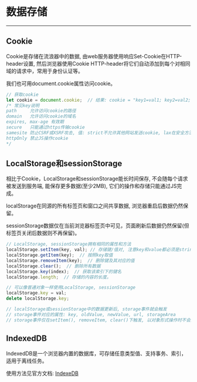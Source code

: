 # 数据存储
---

## Cookie

Cookie是存储在流浪器中的数据, 由web服务器使用响应Set-Cookie在HTTP-header设置, 然后浏览器使用Cookie HTTP-header将它们自动添加到每个对相同域的请求中，常用于身份认证等。

我们也可用document.cookie属性访问cookie。

```javascript
// 获取cookie
let cookie = document.cookie;  // 结果: cookie = "key1=val1; key2=val2; ..."
/* 常见key说明
path     允许访问cookie的路径
domain   允许访问cookie的域名
expires, max-age 有效期
secure   只能通过https传输cookie
samesite 防止CSRF或XSRF攻击, 值: strict不允许其他网站发送cookie, lax在安全方法下发送
httpOnly 禁止JS操作cookie
*/
```

## LocalStorage和sessionStorage

相比于Cookie，LocalStorage和sessionStorage能长时间保存, 不会随每个请求被发送到服务端, 能保存更多数据(至少2MB), 它们的操作和存储只能通过JS完成。

localStorage在同源的所有标签页和窗口之间共享数据, 浏览器重启后数据仍然保留。

sessionStorage数据仅在当前浏览器标签页中可见，页面刷新后数据仍然保留(但标签页关闭后数据则不再保留)。

```javascript
// LocalStorage, sessionStorage拥有相同的属性和方法
localStorage.setItem(key, val); // 存储键/值对, 注意key和value都必须是string
localStorage.getItem(key);  // 按照key取值
localStorage.removeItem(key);  // 删除键及其对应的值
localStorage.clear();  // 删除所有数据
localStorage.key(index);  // 获取该索引下的键名
localStorage.length;  // 存储的内容的长度。

// 可以像普通对象一样使用LocalStorage, sessionStorage
localStorage.key = val;
delete localStorage.key;

// localStorage或sessionStorage中的数据更新后, storage事件就会触发
// storage事件对应的属性: key, oldValue, newValue, url, storageArea
// storage事件仅在setItem(), removeItem, clear()下触发, 以对象形式操作时不会触发
```

## IndexedDB

IndexedDB是一个浏览器内置的数据库，可存储任意类型值、支持事务、索引，适用于离线任务。

使用方法见官方文档: [IndexeDB](https://w3c.github.io/IndexedDB/)

